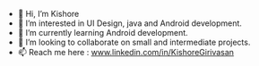 - 👋 Hi, I’m Kishore
- 👀 I’m interested in UI Design, java and Android development.
- 🌱 I’m currently learning Android development.
- 💞️ I’m looking to collaborate on small and intermediate projects.
- 📫 Reach me here : www.linkedin.com/in/KishoreGirivasan

<!---
Kishore-Girivasan/Kishore-Girivasan is a ✨ special ✨ repository because its `README.md` (this file) appears on your GitHub profile.
You can click the Preview link to take a look at your changes.
--->
